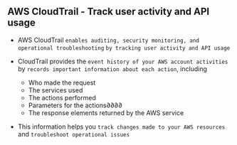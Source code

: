 ## AWS CloudTrail - Track user activity and API usage

- AWS CloudTrail `enables auditing, security monitoring, and operational troubleshooting` `by tracking user activity and API usage`

- CloudTrail provides the `event history of your AWS account activities` by `records important information about each action`, including

  - Who made the request
  - The services used
  - The actions performed
  - Parameters for the actions∂∂∂∂
  - The response elements returned by the AWS service

- This information helps you `track changes made to your AWS resources` and `troubleshoot operational issues`
